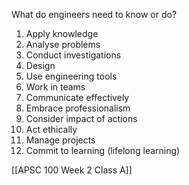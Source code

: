 What do engineers need to know or do?
1) Apply knowledge
2) Analyse problems
3) Conduct investigations
4) Design
5) Use engineering tools
6) Work in teams
7) Communicate effectively
8) Embrace professionalism
9) Consider impact of actions
10) Act ethically
11) Manage projects
12) Commit to learning (lifelong learning)

[[APSC 100 Week 2 Class A]]
